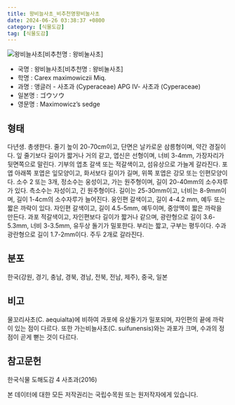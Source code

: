 ```yaml
---
title: 왕비늘사초_비추천명왕비눌사초
date: 2024-06-26 03:38:37 +0800
category: [식물도감]
tag: [식물도감]
---
```




![왕비늘사초[비추천명 : 왕비눌사초]](/fileUpload/plants/basic/Cyperaceae/Carex/4603/4603_20160802142138701files_th2.jpg)
- 국명 : 왕비늘사초[비추천명 : 왕비눌사초]
- 학명 : Carex maximowiczii Miq.
- 과명 : 앵글러 - 사초과 (Cyperaceae) APG Ⅳ- 사초과 (Cyperaceae)
- 일본명 : ゴウソウ
- 영문명 : Maximowicz’s sedge


## 형태
다년생. 총생한다. 줄기 높이 20-70cm이고, 단면은 날카로운 삼릉형이며, 약간 경질이다. 잎 줄기보다 길이가 짧거나 거의 같고, 엽신은 선형이며, 너비 3-4mm, 가장자리가 뒷면쪽으로 말린다. 기부의 엽초 갈색 또는 적갈색이고, 섬유상으로 가늘게 갈라진다. 포엽 아래쪽 포엽은 잎모양이고, 화서보다 길이가 길며, 위쪽 포엽은 강모 또는 인편모양이다. 소수 2 또는 3개, 정소수는 웅성이고, 가는 원주형이며, 길이 20-40mm의 소수자루가 있다. 측소수는 자성이고, 긴 원주형이다. 길이는 25-30mm이고, 너비는 8-9mm이며, 길이 1-4cm의 소수자루가 늘어진다. 웅인편 갈색이고, 길이 4-4.2 mm, 예두 또는 짧은 까락이 있다. 자인편 갈색이고, 길이 4.5-5mm, 예두이며, 중앙맥이 짧은 까락을 만든다. 과포 적갈색이고, 자인편보다 길이가 짧거나 같으며, 광란형으로 길이 3.6-5.3mm, 너비 3-3.5mm, 유두상 돌기가 밀포한다. 부리는 짧고, 구부는 평두이다. 수과 광란형으로 길이 1.7-2mm이다. 주두 2개로 갈라진다.
## 분포
한국(강원, 경기, 충남, 경북, 경남, 전북, 전남, 제주), 중국, 일본
## 비고
물꼬리사초(C. aequialta)에 비하여 과포에 유상돌기가 밀포되며, 자인편의 끝에 까락이 있는 점이 다르다. 또한 가는비늘사초(C. suifunensis)와는 과포가 크며, 수과의 정점이 곧게 뻗는 것이 다르다.
## 참고문헌
한국식물 도해도감 4 사초과(2016)






본 데이터에 대한 모든 저작권리는 국립수목원 또는 원저작자에게 있습니다.

